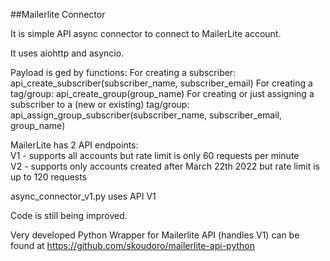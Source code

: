 ##Mailerlite Connector

It is simple API async connector to connect to MailerLite account.

It uses aiohttp and asyncio.

Payload is ged by functions:
For creating a subscriber: api_create_subscriber(subscriber_name, subscriber_email)
For creating a tag/group: api_create_group(group_name)
For creating or just assigning a subscriber to a (new or existing) tag/group: api_assign_group_subscriber(subscriber_name, subscriber_email, group_name)

MailerLite has 2 API endpoints:  
V1 - supports all accounts but rate limit is only 60 requests per minute  
V2 - supports only accounts created after March 22th 2022 but rate limit is up to 120 requests

async_connector_v1.py uses API V1

Code is still being improved.

Very developed Python Wrapper for Mailerlite API (handles V1) can be found at https://github.com/skoudoro/mailerlite-api-python
